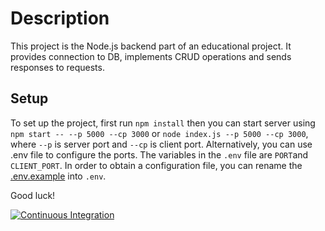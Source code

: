 # Description
This project is the Node.js backend part of an educational  project. It provides connection to DB, implements CRUD operations and sends responses to requests. 
## Setup
To set up the project, first run `npm install` then you can start server using `npm start -- --p 5000 --cp 3000` or `node index.js --p 5000 --cp 3000`, where `--p` is server port and `--cp` is client port. Alternatively, you can use .env file to configure the ports. The variables in the `.env` file are `PORT`and `CLIENT_PORT`. In order to obtain a configuration file, you can rename the [.env.example](./.env.example) into `.env`. 

Good luck!

[![Continuous Integration](https://github.com/devops-fundamentals-templates/dofd-05-node-whisperua/actions/workflows/main.yml/badge.svg)](https://github.com/devops-fundamentals-templates/dofd-05-node-whisperua/actions/workflows/main.yml)
